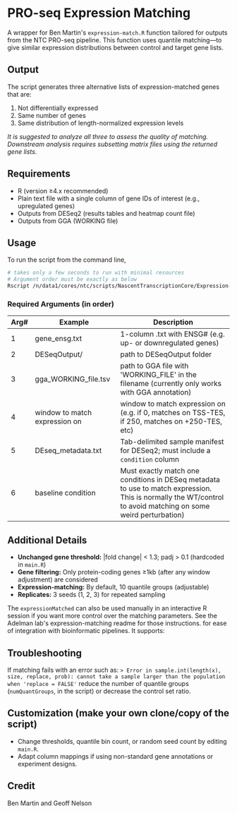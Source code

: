 # PRO-seq Expression Matching
A wrapper for Ben Martin's `expression-match.R` function tailored for outputs from the NTC PRO-seq pipeline.  This function uses quantile matching—to give similar expression distributions between control and target gene lists.

## Output
The script generates three alternative lists of expression-matched genes that are:
1.  Not differentially expressed
2.  Same number of genes
3.  Same distribution of length-normalized expression levels

*It is suggested to analyze all three to assess the quality of matching.  Downstream analysis requires subsetting matrix files using the returned gene lists.*

## Requirements
- R (version ≥4.x recommended)
- Plain text file with a single column of gene IDs of interest (e.g., upregulated genes)
- Outputs from DESeq2 (results tables and heatmap count file)
- Outputs from GGA (WORKING file)

## Usage
To run the script from the command line, 

```sh
# takes only a few seconds to run with minimal resources
# Argument order must be exactly as below
Rscript /n/data1/cores/ntc/scripts/NascentTranscriptionCore/Expression-Matching/main.R gene_ensg.txt path/to/DEseqOutput path/to/GGA.WORKING_FILE.txt <window> path/to/DEseq_metadata.txt <baseline condition name>
```
### Required Arguments (in order)
| Arg# | Example                | Description                                                                                                      |
|----------|------------------------ |------------------------------------------------------------------------------------------------------------------|
| 1        | gene_ensg.txt   | 1-column .txt with ENSG# (e.g. up- or downregulated genes)                                                                     |
| 2        | DESeqOutput/       | path to DESeqOutput folder                   |
| 3        | gga_WORKING_file.tsv    | path to GGA file with 'WORKING_FILE' in the filename (currently only works with GGA annotation)     |
| 4        | window to match expression on         | window to match expression on (e.g. if 0, matches on TSS-TES, if 250, matches on +250-TES, etc)                           |
| 5        | DEseq_metadata.txt      | Tab-delimited sample manifest for DESeq2; must include a `condition` column                                      |
| 6        | baseline condition     | Must exactly match one  conditions in DESeq metadata to use to match expression.  This is normally the WT/control to avoid matching on some weird perturbation)                               |

## Additional Details
- **Unchanged gene threshold:** |fold change| < 1.3;  padj > 0.1 (hardcoded in `main.R`)
- **Gene filtering:** Only protein-coding genes ≥1kb (after any window adjustment) are considered 
- **Expression-matching:** By default, 10 quantile groups (adjustable)
- **Replicates:** 3 seeds (1, 2, 3) for repeated sampling

The `expressionMatched` can also be used manually in an interactive R session if you want more control over the matching parameters.  See the Adelman lab's expression-matching readme for those instructions. for ease of integration with bioinformatic pipelines. It supports:

## Troubleshooting
If matching fails with an error such as:
`> Error in sample.int(length(x), size, replace, prob): cannot take a sample larger than the population when 'replace = FALSE'`
reduce the number of quantile groups (`numQuantGroups`, in the script) or decrease the control set ratio.

## Customization (make your own clone/copy of the script)
- Change thresholds, quantile bin count, or random seed count by editing `main.R`.
- Adapt column mappings if using non-standard gene annotations or experiment designs.

## Credit
Ben Martin and Geoff Nelson
